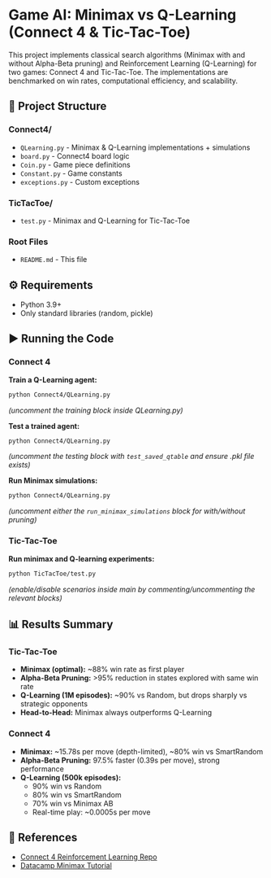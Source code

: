 # Game AI: Minimax vs Q-Learning (Connect 4 & Tic-Tac-Toe)

This project implements classical search algorithms (Minimax with and without Alpha-Beta pruning) and Reinforcement Learning (Q-Learning) for two games: Connect 4 and Tic-Tac-Toe. The implementations are benchmarked on win rates, computational efficiency, and scalability.

## 📂 Project Structure

### Connect4/
- `QLearning.py` - Minimax & Q-Learning implementations + simulations
- `board.py` - Connect4 board logic
- `Coin.py` - Game piece definitions
- `Constant.py` - Game constants
- `exceptions.py` - Custom exceptions

### TicTacToe/
- `test.py` - Minimax and Q-Learning for Tic-Tac-Toe

### Root Files
- `README.md` - This file

## ⚙️ Requirements

- Python 3.9+
- Only standard libraries (random, pickle)

## ▶️ Running the Code

### Connect 4

**Train a Q-Learning agent:**
```bash
python Connect4/QLearning.py
```
*(uncomment the training block inside QLearning.py)*

**Test a trained agent:**
```bash
python Connect4/QLearning.py
```
*(uncomment the testing block with `test_saved_qtable` and ensure .pkl file exists)*

**Run Minimax simulations:**
```bash
python Connect4/QLearning.py
```
*(uncomment either the `run_minimax_simulations` block for with/without pruning)*

### Tic-Tac-Toe

**Run minimax and Q-learning experiments:**
```bash
python TicTacToe/test.py
```
*(enable/disable scenarios inside main by commenting/uncommenting the relevant blocks)*

## 📊 Results Summary

### Tic-Tac-Toe
- **Minimax (optimal):** ~88% win rate as first player
- **Alpha-Beta Pruning:** >95% reduction in states explored with same win rate
- **Q-Learning (1M episodes):** ~90% vs Random, but drops sharply vs strategic opponents
- **Head-to-Head:** Minimax always outperforms Q-Learning

### Connect 4
- **Minimax:** ~15.78s per move (depth-limited), ~80% win vs SmartRandom
- **Alpha-Beta Pruning:** 97.5% faster (0.39s per move), strong performance
- **Q-Learning (500k episodes):**
  - 90% win vs Random
  - 80% win vs SmartRandom
  - 70% win vs Minimax AB
  - Real-time play: ~0.0005s per move

## 📖 References

- [Connect 4 Reinforcement Learning Repo](https://github.com/SoundNandu/Connect-4-Reinforcement-learning/tree/master/RL-qlearning)
- [Datacamp Minimax Tutorial](https://www.datacamp.com/tutorial/minimax-algorithm-for-ai-in-python)
